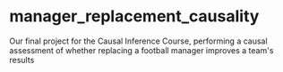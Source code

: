 # manager_replacement_causality
Our final project for the Causal Inference Course, performing a causal assessment of whether replacing a football manager improves a team's results
